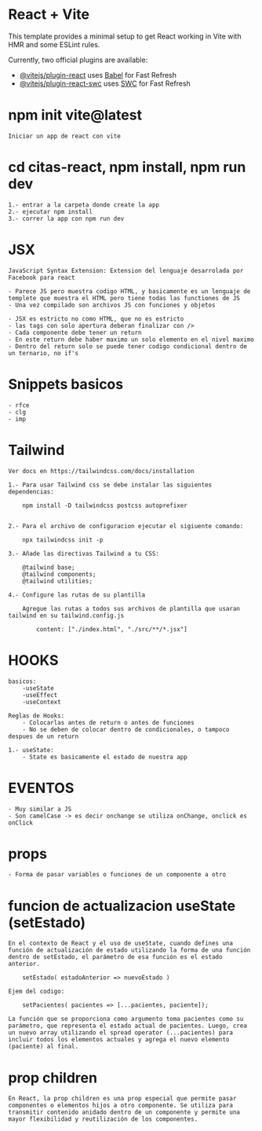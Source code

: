 # React + Vite

This template provides a minimal setup to get React working in Vite with HMR and some ESLint rules.

Currently, two official plugins are available:

- [@vitejs/plugin-react](https://github.com/vitejs/vite-plugin-react/blob/main/packages/plugin-react/README.md) uses [Babel](https://babeljs.io/) for Fast Refresh
- [@vitejs/plugin-react-swc](https://github.com/vitejs/vite-plugin-react-swc) uses [SWC](https://swc.rs/) for Fast Refresh


# npm init vite@latest 
    Iniciar un app de react con vite

# cd citas-react, npm install, npm run dev
    1.- entrar a la carpeta donde create la app
    2.- ejecutar npm install
    3.- correr la app con npm run dev

# JSX 
    JavaScript Syntax Extension: Extension del lenguaje desarrolada por Facebook para react

    - Parece JS pero muestra codigo HTML, y basicamente es un lenguaje de templete que muestra el HTML pero tiene todas las functiones de JS
    - Una vez compilado son archivos JS con funciones y objetos

    - JSX es estricto no como HTML, que no es estricto
    - las tags con solo apertura deberan finalizar con />
    - Cada componente debe tener un return
    - En este return debe haber maximo un solo elemento en el nivel maximo
    - Dentro del return solo se puede tener codigo condicional dentro de un ternario, no if's

# Snippets basicos
    - rfce 
    - clg
    - imp 

# Tailwind
    Ver docs en https://tailwindcss.com/docs/installation
    
    1.- Para usar Tailwind css se debe instalar las siguientes dependencias:
        
        npm install -D tailwindcss postcss autoprefixer


    2.- Para el archivo de configuracion ejecutar el sigiuente comando: 

        npx tailwindcss init -p

    3.- Añade las directivas Tailwind a tu CSS: 
        
        @tailwind base;
        @tailwind components;
        @tailwind utilities;
    
    4.- Configure las rutas de su plantilla
        
        Agregue las rutas a todos sus archivos de plantilla que usaran tailwind en su tailwind.config.js
            
            content: ["./index.html", "./src/**/*.jsx"]

# HOOKS 
     
    basicos:
        -useState
        -useEffect
        -useContext  

    Reglas de Hooks:
        - Colocarlas antes de return o antes de funciones
        - No se deben de colocar dentro de condicionales, o tampoco despues de un return

    1.- useState: 
        - State es basicamente el estado de nuestra app

# EVENTOS
    - Muy similar a JS
    - Son camelCase -> es decir onchange se utiliza onChange, onclick es onClick

# props
    - Forma de pasar variables o funciones de un componente a otro

# funcion de actualizacion useState (setEstado)

    En el contexto de React y el uso de useState, cuando defines una función de actualización de estado utilizando la forma de una función dentro de setEstado, el parámetro de esa función es el estado anterior.

        setEstado( estadoAnterior => nuevoEstado )

    Ejem del codigo:

        setPacientes( pacientes => [...pacientes, paciente]);

    La función que se proporciona como argumento toma pacientes como su parámetro, que representa el estado actual de pacientes. Luego, crea un nuevo array utilizando el spread operator (...pacientes) para incluir todos los elementos actuales y agrega el nuevo elemento (paciente) al final.

# prop children
    En React, la prop children es una prop especial que permite pasar componentes o elementos hijos a otro componente. Se utiliza para transmitir contenido anidado dentro de un componente y permite una mayor flexibilidad y reutilización de los componentes.








